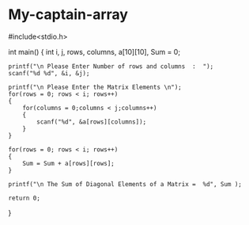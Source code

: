 # My-captain-array
#include<stdio.h>
 
int main()
{
 	int i, j, rows, columns, a[10][10], Sum = 0;
  
 	printf("\n Please Enter Number of rows and columns  :  ");
 	scanf("%d %d", &i, &j);
 
 	printf("\n Please Enter the Matrix Elements \n");
 	for(rows = 0; rows < i; rows++)
  	{
   		for(columns = 0;columns < j;columns++)
    	{
      		scanf("%d", &a[rows][columns]);
    	}
  	}
   	  
 	for(rows = 0; rows < i; rows++)
  	{
   		Sum = Sum + a[rows][rows];
  	}
 
 	printf("\n The Sum of Diagonal Elements of a Matrix =  %d", Sum );

 	return 0;
}
